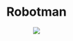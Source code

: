 <h1 align=center>Robotman</h1>

<p align=center>
  <img src="https://i.imgur.com/8RQzfdB.png">
</p>
